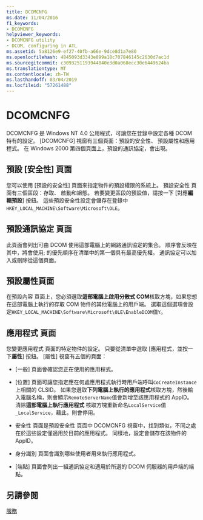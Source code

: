 ```yaml
---
title: DCOMCNFG
ms.date: 11/04/2016
f1_keywords:
- DCOMCNFG
helpviewer_keywords:
- DCOMCNFG utility
- DCOM, configuring in ATL
ms.assetid: 5a8126e9-ef27-40fb-a66e-9dce8d1a7e80
ms.openlocfilehash: 4845093d3343e899a18c707846145c2630d7ac1d
ms.sourcegitcommit: c3093251193944840e3d0a068ecc30e6449624ba
ms.translationtype: MT
ms.contentlocale: zh-TW
ms.lasthandoff: 03/04/2019
ms.locfileid: "57261488"
---
```

# <a name="dcomcnfg"></a>DCOMCNFG

DCOMCNFG 是 Windows NT 4.0 公用程式，可讓您在登錄中設定各種 DCOM 特有的設定。 [DCOMCNFG] 視窗有三個頁面：預設的安全性、 預設屬性和應用程式。 在 Windows 2000 第四個頁面上，預設的通訊協定，會出現。

## <a name="default-security-page"></a>預設 [安全性] 頁面

您可以使用 [預設的安全性] 頁面來指定物件的預設權限的系統上。 預設安全性 頁面有三個區段：存取、 啟動和組態。 若要變更區段的預設值，請按一下 [對應**編輯預設**] 按鈕。 這些預設安全性設定會儲存在登錄中`HKEY_LOCAL_MACHINE\Software\Microsoft\OLE`。

## <a name="default-protocols-page"></a>預設通訊協定 頁面

此頁面會列出可由 DCOM 使用這部電腦上的網路通訊協定的集合。 順序會反映在其中，將會使用; 的優先順序在清單中的第一個具有最高優先權。 通訊協定可以加入或刪除從這個頁面。

## <a name="default-properties-page"></a>預設屬性頁面

在預設內容 頁面上，您必須選取**這部電腦上啟用分散式 COM**核取方塊，如果您想在這部電腦上執行的存取 COM 物件的其他電腦上的用戶端。 選取這個選項會設定`HKEY_LOCAL_MACHINE\Software\Microsoft\OLE\EnableDCOM`值`Y`。

## <a name="applications-page"></a>應用程式 頁面

您變更應用程式 頁面的特定物件的設定。 只要從清單中選取 [應用程式，並按一下**屬性**] 按鈕。 [屬性] 視窗有五個的頁面：

- [一般] 頁面會確認您正在使用的應用程式。

- [位置] 頁面可讓您指定應在何處應用程式執行時用戶端呼叫`CoCreateInstance`上相關的 CLSID。 如果您選取**下列電腦上執行的應用程式**核取方塊，然後輸入電腦名稱，則會顯示`RemoteServerName`值會新增至該應用程式的 AppID。 清除**這部電腦上執行應用程式** 核取方塊重新命名`LocalService`值`_LocalService`，藉此，則會停用。

- 安全性 頁面是預設安全性 頁面中 DCOMCNFG 視窗中，找到類似，不同之處在於這些設定僅適用於目前的應用程式。 同樣地，設定會儲存在該物件的 AppID。

- 身分識別 頁面會識別哪些使用者用來執行應用程式。

- [端點] 頁面會列出一組通訊協定和適用於所選的 DCOM 伺服器的用戶端的端點。

## <a name="see-also"></a>另請參閱

[服務](../atl/atl-services.md)
